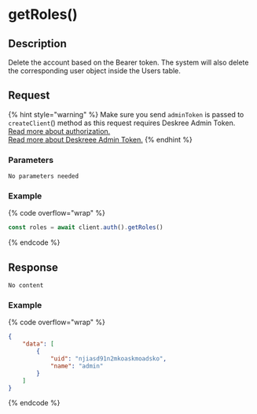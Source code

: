 # getRoles()

## Description

Delete the account based on the Bearer token. The system will also delete the corresponding user object inside the Users table.

## Request

{% hint style="warning" %}
Make sure you send `adminToken` is passed to `createClient`()  method as this request requires Deskree Admin Token. \
[Read more about authorization.](../authorization.md)\
[Read more about Deskreee Admin Token.](http://localhost:5000/s/yI7bLryeVaoczdkvkVAD/fundamentals/other/admin-token)
{% endhint %}

### Parameters

`No parameters needed`

### Example

{% code overflow="wrap" %}
```javascript
const roles = await client.auth().getRoles()
```
{% endcode %}

## Response

`No content`

### Example

{% code overflow="wrap" %}
```json
{
    "data": [
        {
            "uid": "njiasd91n2mkoaskmoadsko",
            "name": "admin"
        }
    ]
}
```
{% endcode %}
